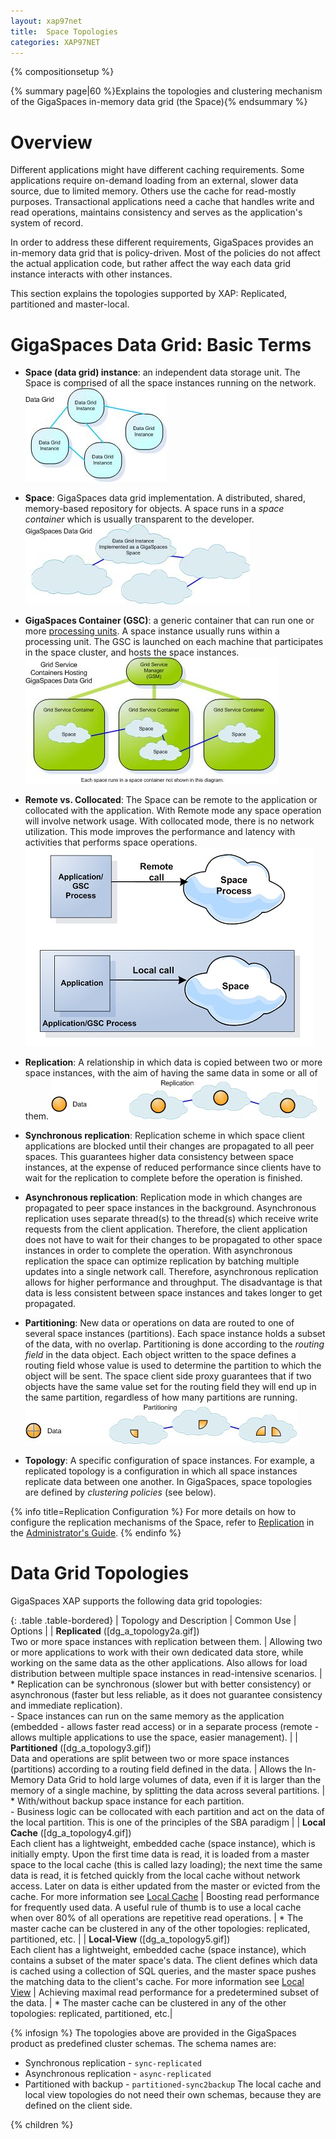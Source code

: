 ```yaml
---
layout: xap97net
title:  Space Topologies
categories: XAP97NET
---
```


{% compositionsetup %}

{% summary page|60 %}Explains the topologies and clustering mechanism of the GigaSpaces in-memory data grid (the Space){% endsummary %}

# Overview

Different applications might have different caching requirements. Some applications require on-demand loading from an external, slower data source, due to limited memory. Others use the cache for read-mostly purposes. Transactional applications need a cache that handles write and read operations, maintains consistency and serves as the application's system of record.

In order to address these different requirements, GigaSpaces provides an in-memory data grid that is policy-driven. Most of the policies do not affect the actual application code, but rather affect the way each data grid instance interacts with other instances.

This section explains the topologies supported by XAP: Replicated, partitioned and master-local.

# GigaSpaces Data Grid: Basic Terms

- **Space (data grid) instance**: an independent data storage unit. The Space is comprised of all the space instances running on the network. ![DGA-DataGrid.jpg](/attachment_files/xap97net/DGA-DataGrid.jpg)
- **Space**: GigaSpaces data grid implementation. A distributed, shared, memory-based repository for objects. A space runs in a _space container_ which is usually transparent to the developer.
![DGA-GigaSpacesDataGrid.jpg](/attachment_files/xap97net/DGA-GigaSpacesDataGrid.jpg)

- **GigaSpaces Container (GSC)**: a generic container that can run one or more [processing units](./packaging-and-deployment.html). A space instance usually runs within a processing unit. The GSC is launched on each machine that participates in the space cluster, and hosts the space instances. ![DGA-ServiceGridDataGrid.jpg](/attachment_files/xap97net/DGA-ServiceGridDataGrid.jpg)
- **Remote vs. Collocated**: The Space can be remote to the application or collocated with the application. With Remote mode any space operation will involve network usage. With collocated mode, there is no network utilization. This mode improves the performance and latency with activities that performs space operations.
![remote_embedded_space_topology.jpg](/attachment_files/xap97net/remote_embedded_space_topology.jpg)

- **Replication**: A relationship in which data is copied between two or more space instances, with the aim of having the same data in some or all of them. ![DGA-Replication2.jpg](/attachment_files/xap97net/DGA-Replication2.jpg)
- **Synchronous replication**: Replication scheme in which space client applications are blocked until their changes are propagated to all peer spaces. This guarantees higher data consistency between space instances, at the expense of reduced performance since clients have to wait for the replication to complete before the operation is finished.

- **Asynchronous replication**: Replication mode in which changes are propagated to peer space instances in the background. Asynchronous replication uses separate thread(s) to the thread(s) which receive write requests from the client application. Therefore, the client application does not have to wait for their changes to be propagated to other space instances in order to complete the operation. With asynchronous replication the space can optimize replication by batching multiple updates into a single network call. Therefore, asynchronous replication allows for higher performance and throughput. The disadvantage is that data is less consistent between space instances and takes longer to get propagated.

- **Partitioning**: New data or operations on data are routed to one of several space instances (partitions). Each space instance holds a subset of the data, with no overlap. Partitioning is done according to the _routing field_ in the data object. Each object written to the space defines a routing field whose value is used to determine the partition to which the object will be sent. The space client side proxy guarantees that if two objects have the same value set for the routing field they will end up in the same partition, regardless of how many partitions are running. ![DGA-Partitioning2.jpg](/attachment_files/xap97net/DGA-Partitioning2.jpg)
- **Topology**: A specific configuration of space instances. For example, a replicated topology is a configuration in which all space instances replicate data between one another. In GigaSpaces, space topologies are defined by _clustering policies_ (see below).

{% info title=Replication Configuration %}
For more details on how to configure the replication mechanisms of the Space, refer to [Replication]({%latestjavaurl%}/replication.html) in the [Administrator's Guide](./administrator's-guide.html).
{% endinfo %}

# Data Grid Topologies

GigaSpaces XAP supports the following data grid topologies:

{: .table .table-bordered}
| Topology and Description | Common Use | Options |
| **Replicated** ([dg_a_topology2a.gif])<br/>Two or more space instances with replication between them. | Allowing two or more applications to work with their own dedicated data store, while working on the same data as the other applications. Also allows for load distribution between multiple space instances in read-intensive scenarios. | * Replication can be synchronous (slower but with better consistency) or asynchronous (faster but less reliable, as it does not guarantee consistency and immediate replication).<br/>- Space instances can run on the same memory as the application (embedded - allows faster read access) or in a separate process (remote - allows multiple applications to use the space, easier management). |
| **Partitioned** ([dg_a_topology3.gif])<br/>Data and operations are split between two or more space instances (partitions) according to a routing field defined in the data. | Allows the In-Memory Data Grid to hold large volumes of data, even if it is larger than the memory of a single machine, by splitting the data across several partitions. | * With/without backup space instance for each partition.<br/>- Business logic can be collocated with each partition and act on the data of the local partition. This is one of the principles of the SBA paradigm |
| **Local Cache** ([dg_a_topology4.gif])<br/>Each client has a lightweight, embedded cache (space instance), which is initially empty. Upon the first time data is read, it is loaded from a master space to the local cache (this is called lazy loading); the next time the same data is read, it is fetched quickly from the local cache without network access. Later on data is either updated from the master or evicted from the cache. For more information see [Local Cache](./local-cache.html)    | Boosting read performance for frequently used data. A useful rule of thumb is to use a local cache when over 80% of all operations are repetitive read operations. | * The master cache can be clustered in any of the other topologies: replicated, partitioned, etc. |
| **Local-View** ([dg_a_topology5.gif])<br/>Each client has a lightweight, embedded cache (space instance), which contains a subset of the mater space's data. The client defines which data is cached using a collection of SQL queries, and the master space pushes the matching data to the client's cache. For more information see [Local View](./local-view.html) | Achieving maximal read performance for a predetermined subset of the data. | * The master cache can be clustered in any of the other topologies: replicated, partitioned, etc.|

{% infosign %} The topologies above are provided in the GigaSpaces product as predefined cluster schemas. The schema names are:

- Synchronous replication - `sync-replicated`
- Asynchronous replication - `async-replicated`
- Partitioned with backup - `partitioned-sync2backup`
The local cache and local view topologies do not need their own schemas, because they are defined on the client side.

{% children %}
